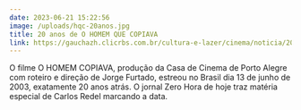 ```yaml
---
date: 2023-06-21 15:22:56
image: /uploads/hqc-20anos.jpg
title: 20 anos de O HOMEM QUE COPIAVA
link: https://gauchazh.clicrbs.com.br/cultura-e-lazer/cinema/noticia/2023/06/o-homem-que-copiava-mostrava-porto-alegre-pelos-olhos-de-jorge-furtado-ha-20-anos-clit8bw4u00780151xwxs6736.html
---
```

O﻿ filme O HOMEM COPIAVA, produção da Casa de Cinema de Porto Alegre com roteiro e direção de Jorge Furtado, estreou no Brasil dia 13 de junho de 2003, exatamente 20 anos atrás. O jornal Zero Hora de hoje traz matéria especial de Carlos Redel marcando a data.